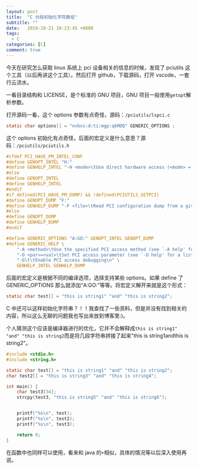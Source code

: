 ```yaml
---
layout: post
title:  "C 分段初始化字符数组"
subtitle: ""
date:   2019-10-21 10:23:45 +0800
tags:
  - C
categories: [C]
comment: true
---
```


今天在研究怎么获取 linux 系统上 pci 设备相关的信息的时候，发现了 pciutils 这个工具（以后再讲这个工具）。然后打开 github，下载源码，打开 vscode，一套行云流水。

一看目录结构和 LICENSE，是个标准的 GNU 项目，GNU 项目一般使用`getopt`解析参数。

打开源码一看，这个 options 参数有点奇怪，源码：`/pciutils/lspci.c`

```c
static char options[] = "nvbxs:d:ti:mgp:qkMDQ" GENERIC_OPTIONS ;
```

这个 options 初始化有点奇怪，后面的宏定义是什么意思？源码：`/pciutils/pciutils.h`

```c
#ifdef PCI_HAVE_PM_INTEL_CONF
#define GENOPT_INTEL "H:"
#define GENHELP_INTEL "-H <mode>\tUse direct hardware access (<mode> = 1 or 2)\n"
#else
#define GENOPT_INTEL
#define GENHELP_INTEL
#endif
#if defined(PCI_HAVE_PM_DUMP) && !defined(PCIUTILS_SETPCI)
#define GENOPT_DUMP "F:"
#define GENHELP_DUMP "-F <file>\tRead PCI configuration dump from a given file\n"
#else
#define GENOPT_DUMP
#define GENHELP_DUMP
#endif

#define GENERIC_OPTIONS "A:GO:" GENOPT_INTEL GENOPT_DUMP
#define GENERIC_HELP \
	"-A <method>\tUse the specified PCI access method (see `-A help' for a list)\n" \
	"-O <par>=<val>\tSet PCI access parameter (see `-O help' for a list)\n" \
	"-G\t\tEnable PCI access debugging\n" \
	GENHELP_INTEL GENHELP_DUMP
```

后面的宏定义是根据不同的编译选项，选择支持某些 options。如果 define 了 GENERIC_OPTIONS 那么就添加“A:GO:”等等。将宏定义解开来就是这个形式：

```c
static char test[] = "this is string1" "and" "this is string2";
```

C 中还可以这样初始化字符串？！！我查找了一些资料，但是并没有找到相关的内容，所以这么无聊的问题我也写出来放到博客里:)。

个人猜测这个应该是编译器进行的优化，它并不会解释成`this is string1" "and" "this is string2`而是将几段字符串拼接了起来"this is string1andthis is string2"。

```c
#include <stdio.h>
#include <string.h>

static char test[] = "this is string1" "and" "this is string2";
char test2[] = "this is string3" "and" "this is string4";

int main() {
    char test3[34];
    strcpy(test3, "this is string5" "and" "this is string6");


    printf("%s\n", test);
    printf("%s\n", test2);
    printf("%s\n", test3);

    return 0;
}
```

在函数中也同样可以使用，看来和 java 的`+`相似，具体的情况等以后深入使用再说。